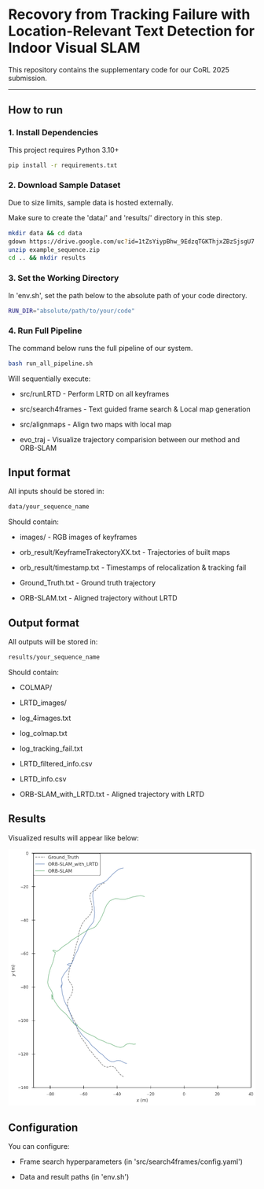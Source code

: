 # Recovory from Tracking Failure with Location-Relevant Text Detection for Indoor Visual SLAM

This repository contains the supplementary code for our CoRL 2025 submission.

---

## How to run

### 1. Install Dependencies
This project requires Python 3.10+
```bash
pip install -r requirements.txt
```
### 2. Download Sample Dataset
Due to size limits, sample data is hosted externally. 

Make sure to create the 'data/' and 'results/' directory in this step.

```bash
mkdir data && cd data
gdown https://drive.google.com/uc?id=1tZsYiypBhw_9EdzqTGKThjxZBzSjsgU7
unzip example_sequence.zip 
cd .. && mkdir results
```

### 3. Set the Working Directory
In 'env.sh', set the path below to the absolute path of your code directory.
```bash
RUN_DIR="absolute/path/to/your/code"
```

### 4. Run Full Pipeline
The command below runs the full pipeline of our system.
```bash
bash run_all_pipeline.sh
```
Will sequentially execute:

- src/runLRTD - Perform LRTD on all keyframes

- src/search4frames - Text guided frame search & Local map generation

- src/alignmaps - Align two maps with local map

- evo_traj - Visualize trajectory comparision between our method and ORB-SLAM

## Input format
All inputs should be stored in:
```bash
data/your_sequence_name
```
Should contain:

- images/ - RGB images of keyframes

- orb_result/KeyframeTrakectoryXX.txt - Trajectories of built maps

- orb_result/timestamp.txt - Timestamps of relocalization & tracking fail

- Ground_Truth.txt - Ground truth trajectory 

- ORB-SLAM.txt - Aligned trajectory without LRTD
 
## Output format
All outputs will be stored in:
```bash
results/your_sequence_name
```
Should contain:

- COLMAP/

- LRTD_images/ 

- log_4images.txt 

- log_colmap.txt 

- log_tracking_fail.txt 

- LRTD_filtered_info.csv 

- LRTD_info.csv 

- ORB-SLAM_with_LRTD.txt - Aligned trajectory with LRTD

## Results
Visualized results will appear like below:

![Result](./trajectory_final.png)

## Configuration
You can configure:

- Frame search hyperparameters (in 'src/search4frames/config.yaml')

- Data and result paths (in 'env.sh')
